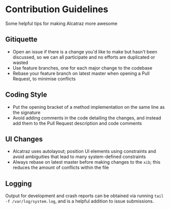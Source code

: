 # Contribution Guidelines
Some helpful tips for making Alcatraz more awesome

## Gitiquette

- Open an issue if there is a change you'd like to make but hasn't been discussed, so we can all participate and no efforts are duplicated or wasted
- Use feature branches, one for each major change to the codebase
- Rebase your feature branch on latest master when opening a Pull Request, to minimise conflicts

## Coding Style

- Put the opening bracket of a method implementation on the same line as the signature
- Avoid adding comments in the code detailing the changes, and instead add them to the Pull Request description and code comments

## UI Changes

- Alcatraz uses autolayout; position UI elements using constraints and avoid ambiguities that lead to many system-defined constraints
- Always rebase on latest master before making changes to the `xib`; this reduces the amount of conflicts within the file


## Logging

Output for development and crash reports can be obtained via running `tail -f /var/log/system.log`, and is a helpful addition to issue submissions.
